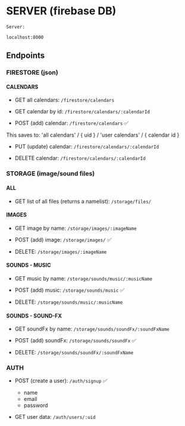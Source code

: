 # SERVER (firebase DB)

```shell
Server:

localhost:8000
```

## Endpoints

### FIRESTORE (json)

#### CALENDARS

- GET all calendars: `/firestore/calendars`

- GET calendar by id: `/firestore/calendars/:calendarId`

- POST (add) calendar: `/firestore/calendars` ✅

This saves to: 'all calendars' / { uid } / 'user calendars' / { calendar id }

- PUT (update) calendar: `/firestore/calendars/:calendarId`

- DELETE calendar: `/firestore/calendars/:calendarId`

### STORAGE (image/sound files)

#### ALL

- GET list of all files (returns a namelist): `/storage/files/`

#### IMAGES

- GET image by name: `/storage/images/:imageName`

- POST (add) image: `/storage/images/` ✅

- DELETE: `/storage/images/:imageName`

#### SOUNDS - MUSIC

- GET music by name: `/storage/sounds/music/:musicName`

- POST (add) music: `/storage/sounds/music` ✅

- DELETE: `/storage/sounds/music/:musicName`

#### SOUNDS - SOUND-FX

- GET soundFx by name: `/storage/sounds/soundFx/:soundFxName`

- POST (add) soundFx: `/storage/sounds/soundFx` ✅

- DELETE: `/storage/sounds/soundFx/:soundFxName`

### AUTH

- POST (create a user): `/auth/signup` ✅

  - name
  - email
  - password

- GET user data: `/auth/users/:uid`

